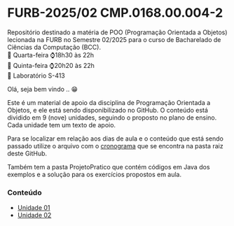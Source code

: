 # FURB-2025/02 CMP.0168.00.004-2
Repositório destinado a matéria de POO (Programação Orientada a Objetos) lecionada na FURB no Semestre 02/2025 para o curso de Bacharelado de Ciências da Computação (BCC).  
📆 Quarta-feira ⌚18h30 às 22h  
📆 Quinta-feira ⌚20h20 às 22h  
📍 Laboratório S-413

Olá, seja bem vindo .. 😁

Este é um material de apoio da disciplina de Programação Orientada a Objetos, e ele está sendo disponibilizado no GitHub. O conteúdo está dividido em 9 (nove) unidades, seguindo o proposto no plano de ensino. Cada unidade tem um texto de apoio.

Para se localizar em relação aos dias de aula e o conteúdo que está sendo passado utilize o arquivo com o [cronograma](Cronograma_Qua_Qui.md) que se encontra na pasta raiz deste GitHub.

Também tem a pasta ProjetoPratico que contém códigos em Java dos exemplos e a solução para os exercícios propostos em aula.

### Conteúdo
- [Unidade 01](Conteudo/Unidade01.md)
- [Unidade 02](Conteudo/Unidade02.md)